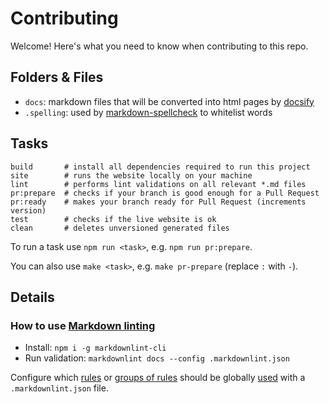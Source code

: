 # Contributing

Welcome! Here's what you need to know when contributing to this repo.

## Folders & Files

- `docs`: markdown files that will be converted into html pages by [docsify](https://docsify.js.org/#/)
- `.spelling`: used by [markdown-spellcheck](https://www.npmjs.com/package/markdown-spellcheck) to whitelist words

## Tasks

```shell
build       # install all dependencies required to run this project
site        # runs the website locally on your machine
lint        # performs lint validations on all relevant *.md files
pr:prepare  # checks if your branch is good enough for a Pull Request
pr:ready    # makes your branch ready for Pull Request (increments version)
test        # checks if the live website is ok
clean       # deletes unversioned generated files
```

To run a task use `npm run <task>`, e.g. `npm run pr:prepare`.

You can also use `make <task>`, e.g. `make pr-prepare` (replace `:` with `-`).

## Details

### How to use [Markdown linting](https://github.com/DavidAnson/markdownlint)

- Install: `npm i -g markdownlint-cli`
- Run validation: `markdownlint docs --config .markdownlint.json`

Configure which [rules](https://github.com/DavidAnson/markdownlint#rules--aliases) or [groups of rules](https://github.com/DavidAnson/markdownlint#tags) should be globally [used](https://github.com/DavidAnson/markdownlint#optionsconfig) with a `.markdownlint.json` file.
